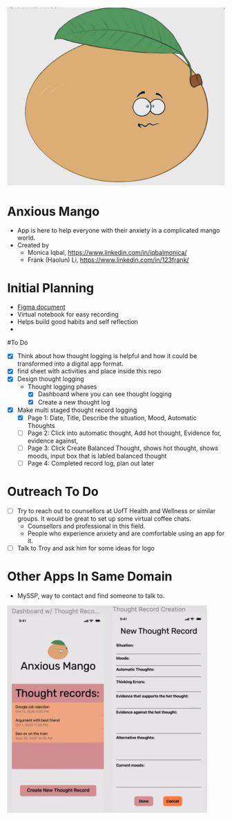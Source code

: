 ![Anxious Mango Mascot](./images/mascot-1.png)

# Anxious Mango
- App is here to help everyone with their anxiety in a complicated mango world.
- Created by 
    - Monica Iqbal, https://www.linkedin.com/in/iqbalmonica/
    - Frank (Haolun) Li, https://www.linkedin.com/in/123frank/

# Initial Planning 
- [Figma document](https://www.figma.com/file/PSTPU66VNV8H60lt8YJgzI/Untitled?node-id=0%3A1)
- Virtual notebook for easy recording
- Helps build good habits and self reflection
- 



#To Do 
- [x] Think about how thought logging is helpful and how it could be transformed into a digital app format.
- [X] find sheet with activities and place inside this repo
- [X] Design thought logging
    - Thought logging phases
        - [X] Dashboard where you can see thought logging
        - [X] Create a new thought log
- [X] Make multi staged thought record logging
    - [X] Page 1: Date, Title, Describe the situation, Mood, Automatic Thoughts
    - [ ] Page 2: Click into automatic thought, Add hot thought, Evidence for, evidence against,
    - [ ] Page 3: Click Create Balanced Thought, shows hot thought, shows moods, input box that is labled balanced thought
    - [ ] Page 4: Completed record log, plan out later
# Outreach To Do
- [ ] Try to reach out to counsellors at UofT Health and Wellness or similar groups. It would be great to set up some virtual coffee chats.
    - Counsellors and professional in this field.
    - People who experience anxiety and are comfortable using an app for it.
- [ ] Talk to Troy and ask him for some ideas for logo
    
# Other Apps In Same Domain
- MySSP, way to contact and find someone to talk to.

![app design](images/design.png)
